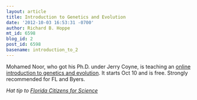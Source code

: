 ```yaml
---
layout: article
title: Introduction to Genetics and Evolution
date: '2012-10-03 16:53:31 -0700'
author: Richard B. Hoppe
mt_id: 6598
blog_id: 2
post_id: 6598
basename: introduction_to_2
---
```

Mohamed Noor, who got his Ph.D. under Jerry Coyne, is teaching an [online introduction to genetics and evolution](https://www.coursera.org/course/geneticsevolution). It starts Oct 10 and is free. Strongly recommended for FL and Byers.

_Hat tip to [Florida Citizens for Science](http://www.flascience.org/wp/?p=1697)_
